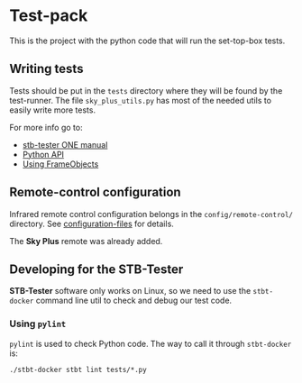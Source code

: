 # Test-pack

This is the project with the python code that will run the set-top-box tests.

## Writing tests

Tests should be put in the `tests` directory where they will be found by the
test-runner. The file `sky_plus_utils.py` has most of the needed utils to easily write more tests.

For more info go to:

* [stb-tester ONE manual](https://stb-tester.com/manual-stb-tester-one)
* [Python API](https://stb-tester.com/manual-stb-tester-one/python-api)
* [Using FrameObjects](https://stb-tester.com/tutorials/using-frame-objects-to-extract-information-from-the-screen)

## Remote-control configuration

Infrared remote control configuration belongs in the `config/remote-control/`
directory. See [configuration-files](https://stb-tester.com/manual-stb-tester-one/advanced-configuration#configuration-files) for details.

The **Sky Plus** remote was already added.

## Developing for the STB-Tester

**STB-Tester** software only works on Linux, so we need to use the `stbt-docker` command line util to check and debug our test code.

### Using `pylint`

`pylint` is used to check Python code. The way to call it through `stbt-docker` is:

```
./stbt-docker stbt lint tests/*.py
```
